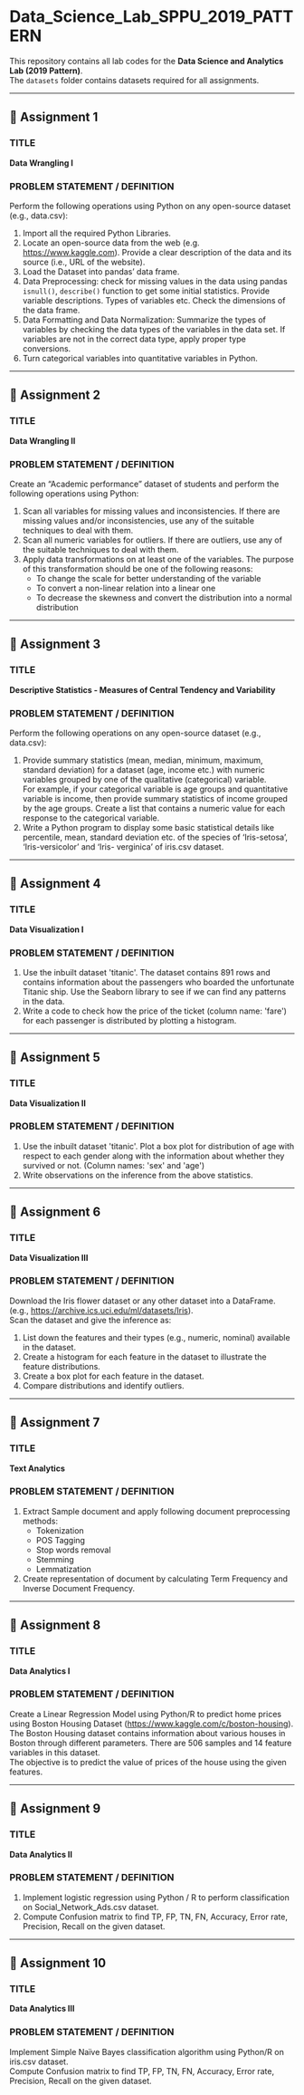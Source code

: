 # Data_Science_Lab_SPPU_2019_PATTERN


This repository contains all lab codes for the **Data Science and Analytics Lab (2019 Pattern)**.  
The `datasets` folder contains datasets required for all assignments.  

------------------------------------------------------------------------------------------------------------------------------------------------------------------

## 📂 Assignment 1

### TITLE  
**Data Wrangling I**

### PROBLEM STATEMENT / DEFINITION  
Perform the following operations using Python on any open-source dataset (e.g., data.csv):

1. Import all the required Python Libraries.  
2. Locate an open-source data from the web (e.g. https://www.kaggle.com). Provide a clear description of the data and its source (i.e., URL of the website).  
3. Load the Dataset into pandas’ data frame.  
4. Data Preprocessing: check for missing values in the data using pandas `isnull()`, `describe()` function to get some initial statistics. Provide variable descriptions. Types of variables etc. Check the dimensions of the data frame.  
5. Data Formatting and Data Normalization: Summarize the types of variables by checking the data types  of the variables in the data set. If variables are not in the correct data type, apply proper type conversions.  
6. Turn categorical variables into quantitative variables in Python.  


---

## 📂 Assignment 2

### TITLE  
**Data Wrangling II**

### PROBLEM STATEMENT / DEFINITION  
Create an “Academic performance” dataset of students and perform the following operations using Python:

1. Scan all variables for missing values and inconsistencies. If there are missing values and/or inconsistencies, use any of the suitable techniques to deal with them.  
2. Scan all numeric variables for outliers. If there are outliers, use any of the suitable techniques to deal with them.  
3. Apply data transformations on at least one of the variables. The purpose of this transformation should be one of the following reasons:  
   - To change the scale for better understanding of the variable  
   - To convert a non-linear relation into a linear one  
   - To decrease the skewness and convert the distribution into a normal distribution  

---

## 📂 Assignment 3

### TITLE  
**Descriptive Statistics - Measures of Central Tendency and Variability**

### PROBLEM STATEMENT / DEFINITION  
Perform the following operations on any open-source dataset (e.g., data.csv):

1. Provide summary statistics (mean, median, minimum, maximum, standard deviation) for a dataset (age, income etc.) with numeric variables grouped by one of the qualitative (categorical) variable.  
   For example, if your categorical variable is age groups and quantitative variable is income, then provide summary statistics of income grouped by the age groups. Create a list that contains a numeric value for each response to the categorical variable.  
2. Write a Python program to display some basic statistical details like percentile, mean, standard deviation etc. of the species of ‘Iris-setosa’, ‘Iris-versicolor’ and ‘Iris- verginica’ of iris.csv dataset.  


---

## 📂 Assignment 4

### TITLE  
**Data Visualization I**

### PROBLEM STATEMENT / DEFINITION  

1. Use the inbuilt dataset 'titanic'. The dataset contains 891 rows and contains information about the passengers who boarded the unfortunate Titanic ship. Use the Seaborn library to see if we can find any patterns in the data.  
2. Write a code to check how the price of the ticket (column name: 'fare') for each passenger is distributed by plotting a histogram.

---

## 📂 Assignment 5

### TITLE  
**Data Visualization II**

### PROBLEM STATEMENT / DEFINITION  

1. Use the inbuilt dataset 'titanic'. Plot a box plot for distribution of age with respect to each gender along with the information about whether they survived or not. (Column names: 'sex' and 'age')  
2. Write observations on the inference from the above statistics.

---

## 📂 Assignment 6

### TITLE  
**Data Visualization III**

### PROBLEM STATEMENT / DEFINITION  
Download the Iris flower dataset or any other dataset into a DataFrame. (e.g., https://archive.ics.uci.edu/ml/datasets/Iris).  
Scan the dataset and give the inference as:

1. List down the features and their types (e.g., numeric, nominal) available in the dataset.  
2. Create a histogram for each feature in the dataset to illustrate the feature distributions.  
3. Create a box plot for each feature in the dataset.  
4. Compare distributions and identify outliers.

---

## 📂 Assignment 7

### TITLE  
**Text Analytics**

### PROBLEM STATEMENT / DEFINITION  

1. Extract Sample document and apply following document preprocessing methods:  
   - Tokenization  
   - POS Tagging  
   - Stop words removal  
   - Stemming  
   - Lemmatization  
2. Create representation of document by calculating Term Frequency and Inverse Document Frequency.

---

## 📂 Assignment 8

### TITLE  
**Data Analytics I**

### PROBLEM STATEMENT / DEFINITION  
Create a Linear Regression Model using Python/R to predict home prices using Boston Housing Dataset (https://www.kaggle.com/c/boston-housing).  
The Boston Housing dataset contains information about various houses in Boston through different parameters. There are 506 samples and 14 feature variables in this dataset.  
The objective is to predict the value of prices of the house using the given features.

---

## 📂 Assignment 9

### TITLE  
**Data Analytics II**

### PROBLEM STATEMENT / DEFINITION  

1. Implement logistic regression using Python / R to perform classification on Social_Network_Ads.csv dataset.  
2. Compute Confusion matrix to find TP, FP, TN, FN, Accuracy, Error rate, Precision, Recall on the given dataset.

---

## 📂 Assignment 10

### TITLE  
**Data Analytics III**

### PROBLEM STATEMENT / DEFINITION  
Implement Simple Naïve Bayes classification algorithm using Python/R on iris.csv dataset.  
Compute Confusion matrix to find TP, FP, TN, FN, Accuracy, Error rate, Precision, Recall on the given dataset.
